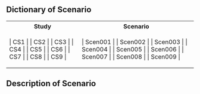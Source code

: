 ## Dictionary of Scenario

<table>
<tr><th> Study </th><th> Scenario </th></tr>
<tr><td>

|  CS1  |
|  CS2  |
|  CS3  |
|  CS4  |
|  CS5  |
|  CS6  |
|  CS7  |
|  CS8  |
|  CS9  |

</td><td>

|  Scen001 |
|  Scen002 |
|  Scen003 |
|  Scen004 |
|  Scen005 |
|  Scen006 |
|  Scen007 |
|  Scen008 |
|  Scen009 |

</td></tr> </table>

## Description of Scenario

<!-- <table>
<tr><th>Table 1 Heading 1 </th><th>Table 1 Heading 2</th></tr>
<tr><td>

|Study| Middle | Table 2|
|--|--|--|
|a| not b|and c |

</td><td>

|b|1|2|3|
|--|--|--|--|
|a|s|d|f|

</td></tr> </table> -->
